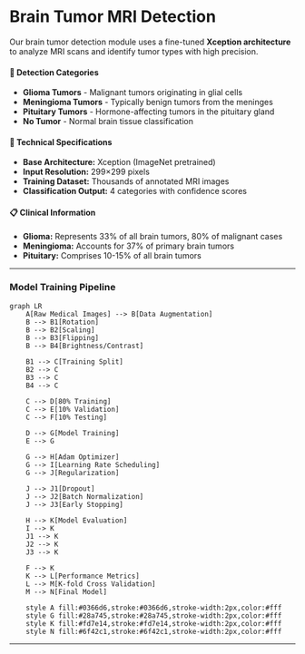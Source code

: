 
#  Brain Tumor MRI Detection

Our brain tumor detection module uses a fine-tuned **Xception architecture** to analyze MRI scans and identify tumor types with high precision.

#### 🎯 Detection Categories
- **Glioma Tumors** - Malignant tumors originating in glial cells
- **Meningioma Tumors** - Typically benign tumors from the meninges
- **Pituitary Tumors** - Hormone-affecting tumors in the pituitary gland
- **No Tumor** - Normal brain tissue classification

#### 🔧 Technical Specifications
- **Base Architecture:** Xception (ImageNet pretrained)
- **Input Resolution:** 299×299 pixels
- **Training Dataset:** Thousands of annotated MRI images
- **Classification Output:** 4 categories with confidence scores

#### 📋 Clinical Information
- **Glioma:** Represents 33% of all brain tumors, 80% of malignant cases
- **Meningioma:** Accounts for 37% of primary brain tumors
- **Pituitary:** Comprises 10-15% of all brain tumors


---

### Model Training Pipeline

```mermaid
graph LR
    A[Raw Medical Images] --> B[Data Augmentation]
    B --> B1[Rotation]
    B --> B2[Scaling]
    B --> B3[Flipping]
    B --> B4[Brightness/Contrast]
    
    B1 --> C[Training Split]
    B2 --> C
    B3 --> C
    B4 --> C
    
    C --> D[80% Training]
    C --> E[10% Validation]
    C --> F[10% Testing]
    
    D --> G[Model Training]
    E --> G
    
    G --> H[Adam Optimizer]
    G --> I[Learning Rate Scheduling]
    G --> J[Regularization]
    
    J --> J1[Dropout]
    J --> J2[Batch Normalization]
    J --> J3[Early Stopping]
    
    H --> K[Model Evaluation]
    I --> K
    J1 --> K
    J2 --> K
    J3 --> K
    
    F --> K
    K --> L[Performance Metrics]
    L --> M[K-fold Cross Validation]
    M --> N[Final Model]
    
    style A fill:#0366d6,stroke:#0366d6,stroke-width:2px,color:#fff
    style G fill:#28a745,stroke:#28a745,stroke-width:2px,color:#fff
    style K fill:#fd7e14,stroke:#fd7e14,stroke-width:2px,color:#fff
    style N fill:#6f42c1,stroke:#6f42c1,stroke-width:2px,color:#fff
```

---

